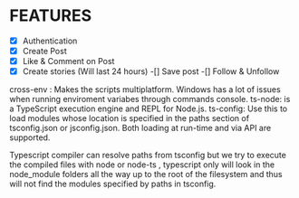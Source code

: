 # FEATURES

-[x] Authentication
-[x] Create Post
-[x] Like & Comment on Post
-[x] Create stories (Will last 24 hours)
-[] Save post
-[] Follow & Unfollow

cross-env : Makes the scripts multiplatform. Windows has a lot of issues when running enviroment variabes through commands console.
ts-node: is a TypeScript execution engine and REPL for Node.js.
ts-config: Use this to load modules whose location is specified in the paths section of tsconfig.json or jsconfig.json. Both loading at run-time and via API are supported.

Typescript compiler can resolve paths from tsconfig but we try to execute the compiled files with node or node-ts , typescript only will look in the node_module folders all the way up to the root of the filesystem and thus will not find the modules specified by paths in tsconfig.